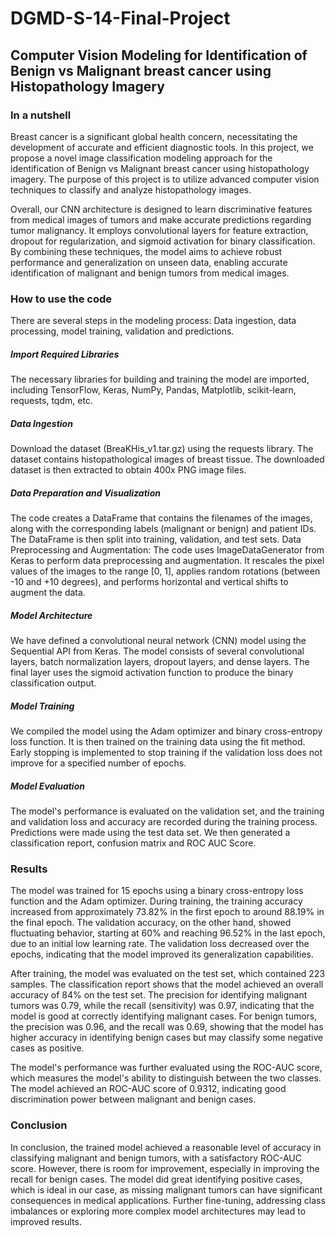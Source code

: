 # DGMD-S-14-Final-Project

## Computer Vision Modeling for Identification of Benign vs Malignant breast cancer using Histopathology Imagery


### In a nutshell

Breast cancer is a significant global health concern, necessitating the development of accurate and efficient diagnostic tools. In this project, we propose a novel image classification modeling approach for the identification of Benign vs Malignant breast cancer using histopathology imagery. The purpose of this project is to utilize advanced computer vision techniques to classify and analyze histopathology images. 

Overall, our CNN architecture is designed to learn discriminative features from medical images of tumors and make accurate predictions regarding tumor malignancy. It employs convolutional layers for feature extraction, dropout for regularization, and sigmoid activation for binary classification. By combining these techniques, the model aims to achieve robust performance and generalization on unseen data, enabling accurate identification of malignant and benign tumors from medical images.

### How to use the code

There are several steps in the modeling process: Data ingestion, data processing, model training, validation and predictions. 

##### Import Required Libraries

The necessary libraries for building and training the model are imported, including TensorFlow, Keras, NumPy, Pandas, Matplotlib, scikit-learn, requests, tqdm, etc.

##### Data Ingestion

Download the dataset (BreaKHis_v1.tar.gz) using the requests library. The dataset contains histopathological images of breast tissue. The downloaded dataset is then extracted to obtain 400x PNG image files.

##### Data Preparation and Visualization

The code creates a DataFrame that contains the filenames of the images, along with the corresponding labels (malignant or benign) and patient IDs. The DataFrame is then split into training, validation, and test sets.
Data Preprocessing and Augmentation: The code uses ImageDataGenerator from Keras to perform data preprocessing and augmentation. It rescales the pixel values of the images to the range [0, 1], applies random rotations (between -10 and +10 degrees), and performs horizontal and vertical shifts to augment the data.

##### Model Architecture

We have defined a convolutional neural network (CNN) model using the Sequential API from Keras. The model consists of several convolutional layers, batch normalization layers, dropout layers, and dense layers. The final layer uses the sigmoid activation function to produce the binary classification output.

##### Model Training

We compiled the model using the Adam optimizer and binary cross-entropy loss function. It is then trained on the training data using the fit method. Early stopping is implemented to stop training if the validation loss does not improve for a specified number of epochs.

##### Model Evaluation

The model's performance is evaluated on the validation set, and the training and validation loss and accuracy are recorded during the training process. Predictions were made using the test data set. We then generated a classification report, confusion matrix and ROC AUC Score. 

### Results

The model was trained for 15 epochs using a binary cross-entropy loss function and the Adam optimizer. During training, the training accuracy increased from approximately 73.82% in the first epoch to around 88.19% in the final epoch. The validation accuracy, on the other hand, showed fluctuating behavior, starting at 60% and reaching 96.52% in the last epoch, due to an initial low learning rate. The validation loss decreased over the epochs, indicating that the model improved its generalization capabilities.

After training, the model was evaluated on the test set, which contained 223 samples. The classification report shows that the model achieved an overall accuracy of 84% on the test set. The precision for identifying malignant tumors was 0.79, while the recall (sensitivity) was 0.97, indicating that the model is good at correctly identifying malignant cases. For benign tumors, the precision was 0.96, and the recall was 0.69, showing that the model has higher accuracy in identifying benign cases but may classify some negative cases as positive. 

The model's performance was further evaluated using the ROC-AUC score, which measures the model's ability to distinguish between the two classes. The model achieved an ROC-AUC score of 0.9312, indicating good discrimination power between malignant and benign cases.

### Conclusion

In conclusion, the trained model achieved a reasonable level of accuracy in classifying malignant and benign tumors, with a satisfactory ROC-AUC score. However, there is room for improvement, especially in improving the recall for benign cases. The model did great identifying positive cases, which is ideal in our case, as missing malignant tumors can have significant consequences in medical applications. Further fine-tuning, addressing class imbalances or exploring more complex model architectures may lead to improved results.






